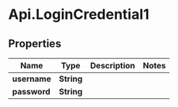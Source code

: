 # Api.LoginCredential1

## Properties

Name | Type | Description | Notes
------------ | ------------- | ------------- | -------------
**username** | **String** |  | 
**password** | **String** |  | 


